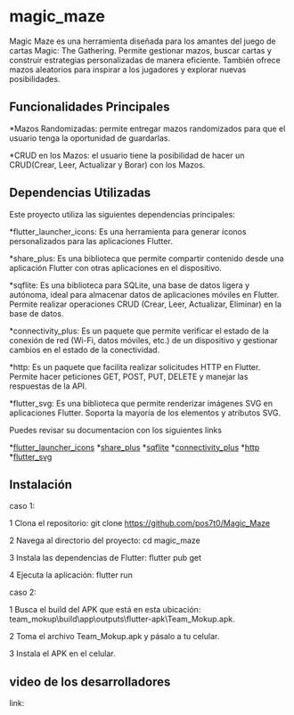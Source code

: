 # magic_maze

Magic Maze es una herramienta diseñada para los amantes del juego de cartas Magic: The Gathering. Permite gestionar mazos, buscar cartas y construir estrategias personalizadas de manera eficiente.
También ofrece mazos aleatorios para inspirar a los jugadores y explorar nuevas posibilidades.

## Funcionalidades Principales

*Mazos Randomizadas: permite entregar mazos randomizados para que el usuario tenga la oportunidad de guardarlas.

*CRUD en los Mazos: el usuario tiene la posibilidad de hacer un CRUD(Crear, Leer, Actualizar y Borar) con los Mazos.

## Dependencias Utilizadas

Este proyecto utiliza las siguientes dependencias principales:

*flutter_launcher_icons: Es una herramienta para generar íconos personalizados para las aplicaciones Flutter.

*share_plus: Es una biblioteca que permite compartir contenido desde una aplicación Flutter con otras aplicaciones en el dispositivo.

*sqflite: Es una biblioteca para SQLite, una base de datos ligera y autónoma, ideal para almacenar datos de aplicaciones móviles en Flutter. Permite realizar operaciones CRUD (Crear, Leer, Actualizar, Eliminar) en la base de datos.

*connectivity_plus: Es un paquete que permite verificar el estado de la conexión de red (Wi-Fi, datos móviles, etc.) de un dispositivo y gestionar cambios en el estado de la conectividad.

*http: Es un paquete que facilita realizar solicitudes HTTP en Flutter. Permite hacer peticiones GET, POST, PUT, DELETE y manejar las respuestas de la API.

*flutter_svg: Es una biblioteca que permite renderizar imágenes SVG en aplicaciones Flutter. Soporta la mayoría de los elementos y atributos SVG.

Puedes revisar su documentacion con los siguientes links

*[flutter_launcher_icons](https://pub.dev/packages/flutter_launcher_icons)
*[share_plus](https://pub.dev/packages/share_plus)
*[sqflite](https://pub.dev/packages/sqflite)
*[connectivity_plus](https://pub.dev/packages/connectivity_plus)
*[http](https://pub.dev/packages/http)
*[flutter_svg](https://pub.dev/packages/flutter_svg)

## Instalación

caso 1:

1 Clona el repositorio: git clone https://github.com/pos7t0/Magic_Maze

2 Navega al directorio del proyecto: cd magic_maze

3 Instala las dependencias de Flutter: flutter pub get

4 Ejecuta la aplicación: flutter run

caso 2: 

1 Busca el build del APK que está en esta ubicación: team_mokup\build\app\outputs\flutter-apk\Team_Mokup.apk.

2 Toma el archivo Team_Mokup.apk y pásalo a tu celular.

3 Instala el APK en el celular.

## video de los desarrolladores

link: